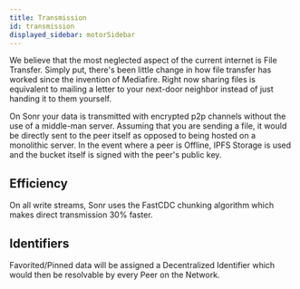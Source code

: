 ```yaml
---
title: Transmission
id: transmission
displayed_sidebar: motorSidebar
---
```


We believe that the most neglected aspect of the current internet is File Transfer. Simply put, there's been little change in how file transfer has worked since the invention of Mediafire. Right now sharing files is equivalent to mailing a letter to your next-door neighbor instead of just handing it to them yourself.

On Sonr your data is transmitted with encrypted p2p channels without the use of a middle-man server. Assuming that you are sending a file, it would be directly sent to the peer itself as opposed to being hosted on a monolithic server. In the event where a peer is Offline, IPFS Storage is used and the bucket itself is signed with the peer's public key.

## Efficiency

On all write streams, Sonr uses the FastCDC chunking algorithm which makes direct transmission 30% faster.

## Identifiers

Favorited/Pinned data will be assigned a Decentralized Identifier which would then be resolvable by every Peer on the Network.
